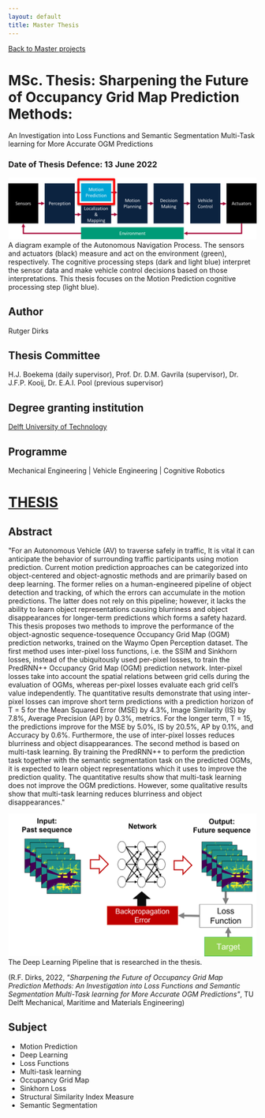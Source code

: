 ```yaml
---
layout: default
title: Master Thesis
---
```


[Back to Master projects](./master.md)
# MSc. Thesis: Sharpening the Future of Occupancy Grid Map Prediction Methods:
An Investigation into Loss Functions and Semantic Segmentation Multi-Task learning for More Accurate OGM Predictions
### Date of Thesis Defence: 13 June 2022
<img src="/assets/img/pipeline_av.png" alt="pipeline_av" width="600"/>\
A diagram example of the Autonomous Navigation Process. The sensors and actuators
(black) measure and act on the environment (green), respectively. The cognitive processing steps
(dark and light blue) interpret the sensor data and make vehicle control decisions based on those
interpretations. This thesis focuses on the Motion Prediction cognitive processing step (light blue).

## Author
Rutger Dirks
## Thesis Committee
H.J. Boekema (daily supervisor), Prof. Dr. D.M. Gavrila (supervisor), Dr. J.F.P. Kooij, Dr. E.A.I. Pool (previous supervisor)
## Degree granting institution
[Delft University of Technology](https://www.tudelft.nl/en/about-tu-delft/facts-and-figures/tu-delft-in-international-rankings)
## Programme
Mechanical Engineering | Vehicle Engineering | Cognitive Robotics

# [THESIS](http://resolver.tudelft.nl/uuid:efb50fdd-c246-4e55-8193-5cf78072ec29)

## Abstract
"For an Autonomous Vehicle (AV) to traverse safely in traffic, It is vital it can anticipate the behavior of
surrounding traffic participants using motion prediction. Current motion prediction approaches can be
categorized into object-centered and object-agnostic methods and are primarily based on deep learning.
The former relies on a human-engineered pipeline of object detection and tracking, of which the errors
can accumulate in the motion predictions. The latter does not rely on this pipeline; however, it lacks
the ability to learn object representations causing blurriness and object disappearances for longer-term
predictions which forms a safety hazard.
This thesis proposes two methods to improve the performance of the object-agnostic sequence-tosequence
Occupancy Grid Map (OGM) prediction networks, trained on the Waymo Open Perception
dataset. The first method uses inter-pixel loss functions, i.e. the SSIM and Sinkhorn losses, instead of
the ubiquitously used per-pixel losses, to train the PredRNN++ Occupancy Grid Map (OGM) prediction
network. Inter-pixel losses take into account the spatial relations between grid cells during the evaluation
of OGMs, whereas per-pixel losses evaluate each grid cell’s value independently. The quantitative
results demonstrate that using inter-pixel losses can improve short term predictions with a prediction
horizon of T = 5 for the Mean Squared Error (MSE) by 4.3%, Image Similarity (IS) by 7.8%, Average
Precision (AP) by 0.3%, metrics. For the longer term, T = 15, the predictions improve for the MSE
by 5.0%, IS by 20.5%, AP by 0.1%, and Accuracy by 0.6%. Furthermore, the use of inter-pixel losses
reduces blurriness and object disappearances. The second method is based on multi-task learning.
By training the PredRNN++ to perform the prediction task together with the semantic segmentation
task on the predicted OGMs, it is expected to learn object representations which it uses to improve the
prediction quality. The quantitative results show that multi-task learning does not improve the OGM
predictions. However, some qualitative results show that multi-task learning reduces blurriness and
object disappearances." 

<img src="/assets/img/dl_pipeline.png" alt="pipeline_dl" width="600"/>\
The Deep Learning Pipeline that is researched in the thesis.

(R.F. Dirks, 2022, _"Sharpening the Future of Occupancy Grid Map Prediction Methods: An Investigation into Loss Functions and Semantic Segmentation Multi-Task learning for More Accurate OGM Predictions"_, TU Delft Mechanical, Maritime and Materials Engineering)

## Subject
* Motion Prediction
* Deep Learning
* Loss Functions
* Multi-task learning
* Occupancy Grid Map
* Sinkhorn Loss
* Structural Similarity Index Measure
* Semantic Segmentation
